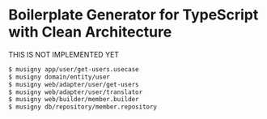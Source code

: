# Boilerplate Generator for TypeScript with Clean Architecture

THIS IS NOT IMPLEMENTED YET

``` bash
$ musigny app/user/get-users.usecase
$ musigny domain/entity/user
$ musigny web/adapter/user/get-users
$ musigny web/adapter/user/translator
$ musigny web/builder/member.builder
$ musigny db/repository/member.repository
```
